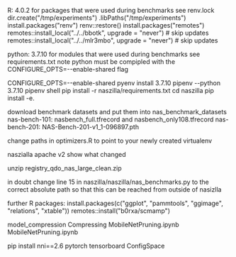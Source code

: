 R: 4.0.2 for packages that were used during benchmarks see renv.lock
dir.create("/tmp/experiments")
.libPaths("/tmp/experiments")
install.packages("renv")
renv::restore()
install.packages("remotes")
remotes::install_local("../../bbotk", upgrade = "never")  # skip updates
remotes::install_local("../../mlr3mbo", upgrade = "never")  # skip updates

python: 3.7.10 for modules that were used during benchmarks see requirements.txt
note python must be compipled with the CONFIGURE_OPTS=--enable-shared flag

CONFIGURE_OPTS=--enable-shared pyenv install 3.7.10
pipenv --python 3.7.10
pipenv shell
pip install -r naszilla/requirements.txt
cd naszilla
pip install -e.

download benchmark datasets and put them into nas_benchmark_datasets
nas-bench-101: nasbench_full.tfrecord and nasbench_only108.tfrecord
nas-bench-201: NAS-Bench-201-v1_1-096897.pth

change paths in optimizers.R to point to your newly created virtualenv

naszialla apache v2 show what changed

unzip registry_qdo_nas_large_clean.zip

in doubt change line 15 in naszilla/naszilla/nas_benchmarks.py to the correct absolute path
so that this can be reached from outside of nasizlla

further R packages:
install.packages(c("ggplot", "pammtools", "ggimage", "relations", "xtable"))
remotes::install("b0rxa/scmamp")


model_compression
Compressing MobileNetPruning.ipynb
MobileNetPruning.ipynb

pip install nni==2.6
pytorch
tensorboard
ConfigSpace
